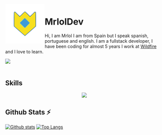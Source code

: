 <img align='left' src='./assets/logo.gif' width='25%' heigh="35%">

# MrlolDev

Hi, I am Mrlol I am from Spain but I speak spanish, portuguese and english. I am a fullstack developer, I have been coding for almost 5 years I work at [Wildfire](https://getwildfire.gg) and I love to learn.

![](https://komarev.com/ghpvc/?username=MrlolGFX&color=2062af&label=Profile+views)
<br></br>

## Skills
<p align="center">
<img src="https://skillicons.dev/icons?i=js,ts,vercel,vscode,nodejs,nextjs,react,nuxtjs,tailwind,md,bots,git,github,githubactions,linux,docker,nginx,html,css,sass,cloudflare,mongodb,mysql,postgres,redis,sqlite,supabase,sequelize,rabbitmq,astro,express,bash,powershell,electron,bootstrap,ps,python&theme=dark"
</p>
 
## Github Stats ⚡
<a href="#">![Github stats](https://github-readme-stats.vercel.app/api?username=MrlolDev&theme=transparent&count_private=true&hide_border=true&line_height=20)</a>
<a href="#">![Top Langs](https://github-readme-stats.vercel.app/api/top-langs/?username=MrlolDev&layout=compact&theme=transparent&count_private=true&hide_border=true)</a>
